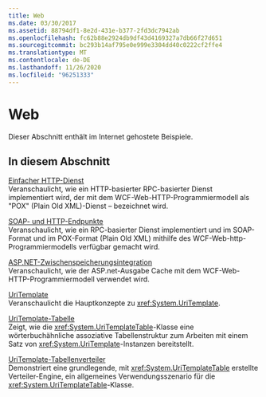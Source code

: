 ```yaml
---
title: Web
ms.date: 03/30/2017
ms.assetid: 88794df1-8e2d-431e-b377-2fd3dc7942ab
ms.openlocfilehash: fc62b88e2924db9df43d4169327a7db66f27d651
ms.sourcegitcommit: bc293b14af795e0e999e3304dd40c0222cf2ffe4
ms.translationtype: MT
ms.contentlocale: de-DE
ms.lasthandoff: 11/26/2020
ms.locfileid: "96251333"
---
```

# <a name="web"></a>Web

Dieser Abschnitt enthält im Internet gehostete Beispiele.  
  
## <a name="in-this-section"></a>In diesem Abschnitt
  
 [Einfacher HTTP-Dienst](basic-http-service.md)  
 Veranschaulicht, wie ein HTTP-basierter RPC-basierter Dienst implementiert wird, der mit dem WCF-Web-HTTP-Programmiermodell als "POX" (Plain Old XML)-Dienst – bezeichnet wird.
  
 [SOAP- und HTTP-Endpunkte](soap-and-http-endpoints.md)  
 Veranschaulicht, wie ein RPC-basierter Dienst implementiert und im SOAP-Format und im POX-Format (Plain Old XML) mithilfe des WCF-Web-http-Programmiermodells verfügbar gemacht wird.  
  
 [ASP.NET-Zwischenspeicherungsintegration](aspnet-caching-integration.md)  
 Veranschaulicht, wie der ASP.net-Ausgabe Cache mit dem WCF-Web-HTTP-Programmiermodell verwendet wird.  
  
 [UriTemplate](uritemplate-sample.md)  
 Veranschaulicht die Hauptkonzepte zu <xref:System.UriTemplate>.  
  
 [UriTemplate-Tabelle](uritemplate-table-sample.md)  
 Zeigt, wie die <xref:System.UriTemplateTable>-Klasse eine wörterbuchähnliche assoziative Tabellenstruktur zum Arbeiten mit einem Satz von <xref:System.UriTemplate>-Instanzen bereitstellt.  
  
 [UriTemplate-Tabellenverteiler](uritemplate-table-dispatcher-sample.md)  
 Demonstriert eine grundlegende, mit <xref:System.UriTemplateTable> erstellte Verteiler-Engine, ein allgemeines Verwendungsszenario für die <xref:System.UriTemplateTable>-Klasse.
